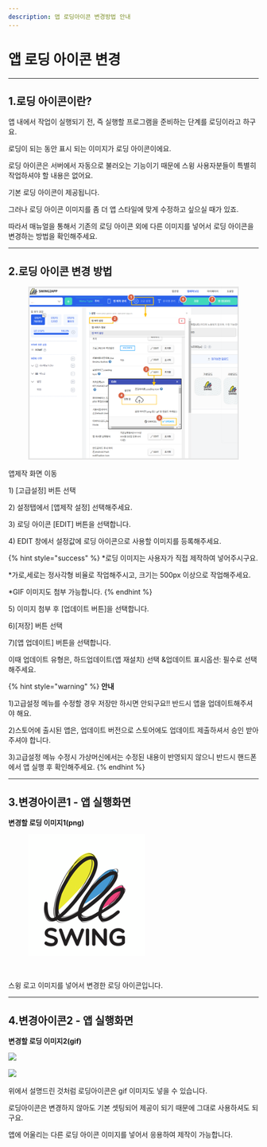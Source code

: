 ```yaml
---
description: 앱 로딩아이콘 변경방법 안내
---
```


# 앱 로딩 아이콘 변경

***



## **1.로딩 아이콘이란?**

앱 내에서 작업이 실행되기 전, 즉 실행할 프로그램을 준비하는 단계를 로딩이라고 하구요.

로딩이 되는 동안 표시 되는 이미지가 로딩 아이콘이에요.

로딩 아이콘은 서버에서 자동으로 불러오는 기능이기 때문에 스윙 사용자분들이 특별히 작업하셔야 할 내용은 없어요.&#x20;

기본 로딩 아이콘이 제공됩니다.&#x20;

그러나 로딩 아이콘 이미지를 좀 더 앱 스타일에 맞게 수정하고 싶으실 때가 있죠.

&#x20;따라서 매뉴얼을 통해서 기존의 로딩 아이콘 외에 다른 이미지를 넣어서 로딩 아이콘을 변경하는 방법을 확인해주세요.&#x20;

***



## **2.로딩 아이콘 변경 방법**

<figure><img src="../../../.gitbook/assets/로딩아이콘.PNG" alt=""><figcaption></figcaption></figure>

앱제작 화면 이동

1\) \[고급설정] 버튼 선택

2\) 설정탭에서 \[앱제작 설정] 선택해주세요.&#x20;

3\) 로딩 아이콘 \[EDIT] 버튼을 선택합니다.

4\) EDIT 창에서 설정값에 로딩 아이콘으로 사용할 이미지를 등록해주세요.

{% hint style="success" %}
\*로딩 이미지는 사용자가 직접 제작하여 넣어주시구요.

\*가로,세로는 정사각형 비율로 작업해주시고, 크기는 500px 이상으로 작업해주세요.

\*GIF 이미지도 첨부 가능합니다.
{% endhint %}

5\) 이미지 첨부 후 \[업데이트 버튼]을 선택합니다.

6\)\[저장] 버튼 선택

7\)\[앱 업데이트] 버튼을 선택합니다.

이때 업데이트 유형은, 하드업데이트(앱 재설치) 선택 &업데이트 표시옵션: 필수로 선택해주세요.

{% hint style="warning" %}
**안내**

1\)고급설정 메뉴를 수정할 경우 저장만 하시면 안되구요!! 반드시 앱을 업데이트해주셔야 해요.

2\)스토어에 출시된 앱은, 업데이트 버전으로 스토어에도 업데이트 제출하셔서 승인 받아주셔야 합니다.

3\)고급설정 메뉴 수정시 가상머신에서는 수정된 내용이 반영되지 않으니 반드시 핸드폰에서 앱 실행 후 확인해주세요.
{% endhint %}

***



## **3.변경아이콘1 - 앱 실행화면**

**변경할 로딩 이미지1(png)**

<div align="left"><figure><img src="../../../.gitbook/assets/990.PNG" alt=""><figcaption></figcaption></figure></div>

<div align="left"><figure><img src="https://documentation.swing2app.co.kr/~gitbook/image?url=https%3A%2F%2Fwp.swing2app.co.kr%2Fwp-content%2Fuploads%2F2018%2F09%2F%25EB%25A1%259C%25EB%2594%25A9%25EC%2595%2584%25EC%259D%25B4%25EC%25BD%25982.gif&#x26;width=768&#x26;dpr=4&#x26;quality=100&#x26;sign=df8cb413&#x26;sv=2" alt="" width="563"><figcaption></figcaption></figure></div>

스윙 로고 이미지를 넣어서 변경한 로딩 아이콘입니다.&#x20;

***



## **4.변경아이콘2 - 앱 실행화면**



**변경할 로딩 이미지2(gif)**

[![](https://documentation.swing2app.co.kr/~gitbook/image?url=https%3A%2F%2Fs3.ap-northeast-2.amazonaws.com%2Fswing2bucket%2Fresource%2Fimage%2Fhelp%2F310edd67b2021e30ce829f8de52ab7b0.png\&width=300\&dpr=4\&quality=100\&sign=1ca2b2a5\&sv=2)](https://blog.naver.com/PostView.nhn?blogId=swing2app\&logNo=221320836435\&redirect=Log\&widgetTypeCall=true\&topReferer=https%3A%2F%2Fblog.naver.com%2FPostSearchList.nhn%3FblogId%3Dswing2app%26categoryNo%3D0%26range%3Dall%26SearchText%3D%25EC%2595%25B1%2B%25EB%25A1%259C%25EB%2594%25A9%26x%3D0%26y%3D0\&directAccess=false)



![](https://documentation.swing2app.co.kr/~gitbook/image?url=https%3A%2F%2Fs3.ap-northeast-2.amazonaws.com%2Fswing2bucket%2Fresource%2Fimage%2Fhelp%2F601469de8864b75d2dbd26ea66e11176.png\&width=768\&dpr=4\&quality=100\&sign=8014c1cb\&sv=2)



위에서 설명드린 것처럼 로딩아이콘은 gif 이미지도 넣을 수 있습니다.&#x20;

로딩아이콘은 변경하지 않아도 기본 셋팅되어 제공이 되기 때문에 그대로 사용하셔도 되구요.

앱에 어울리는 다른 로딩 아이콘 이미지를 넣어서 응용하여 제작이 가능합니다.

